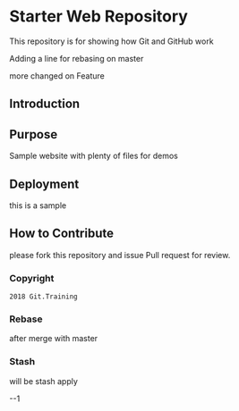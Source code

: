 # Starter Web Repository

This repository is for showing how Git and GitHub work

Adding a line for rebasing on master

more changed on Feature
## Introduction


## Purpose

Sample website with plenty of files for demos


## Deployment

this is a sample

## How to Contribute

please fork this repository and issue Pull request for review.

### Copyright
	2018 Git.Training
	

### Rebase
   after merge with master


### Stash
will be stash apply
   

   --1